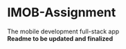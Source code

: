 # IMOB-Assignment
The mobile development full-stack app <br>
<b> Readme to be updated and finalized </b>
